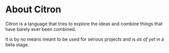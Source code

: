 # About Citron

Citron is a language that tries to explore the ideas and combine things that have barely ever been combined.

It is by no means meant to be used for serious projects and is _as of yet_ in a beta stage.


